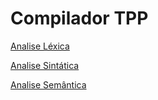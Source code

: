 # Compilador TPP

[Analise Léxica](doc_lexico.md)

[Analise Sintática](doc_sintatico.md)

[Analise Semântica](doc_semantico.md)
